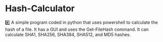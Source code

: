 # Hash-Calculator
#️⃣ A simple program coded in python that uses powershell to calculate the hash of a file. It has a GUI and uses the Get-FileHash command. It can calculate SHA1, SHA256, SHA384, SHA512, and MD5 hashes. 

